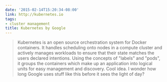 ```yaml
---
date: '2015-02-14T15:20:34-08:00'
link: http://kubernetes.io
tags:
- cluster management
title: Kubernetes by Google
---
```


>Kubernetes is an open source orchestration system for Docker containers. It handles scheduling onto nodes in a compute cluster and actively manages workloads to ensure that their state matches the users declared intentions. Using the concepts of "labels" and "pods", it groups the containers which make up an application into logical units for easy management and discovery. Cool idea. I wonder how long Google uses stuff like this before it sees the light of day?
